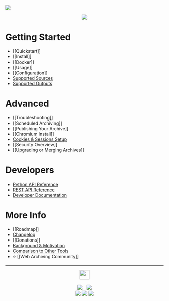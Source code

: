 [![](https://github.com/ArchiveBox/ArchiveBox/assets/511499/acffcee3-d1ec-439d-8278-e481101c3d0d)](Home)

<p align="center">
<a href="https://zulip.archivebox.io"><img src="https://img.shields.io/badge/Community_Chat_Forum-Zulip-%2328A745.svg"/></a>
</p>

# Getting Started

 - [[Quickstart]]
 - [[Install]]
 - [[Docker]]
 - [[Usage]]
 - [[Configuration]]
 - [Supported Sources](https://github.com/ArchiveBox/ArchiveBox/wiki/Quickstart#2-get-your-list-of-urls-to-archive)
 - [Supported Outputs](https://github.com/ArchiveBox/ArchiveBox#output-formats)

# Advanced

 - [[Troubleshooting]]
 - [[Scheduled Archiving]]
 - [[Publishing Your Archive]]
 - [[Chromium Install]]
 - [Cookies & Sessions Setup](https://github.com/ArchiveBox/ArchiveBox/wiki/Chromium-Install#setting-up-a-chromium-user-profile)
 - [[Security Overview]]
 - [[Upgrading or Merging Archives]]

# Developers

 - [Python API Reference](https://docs.archivebox.io/en/latest/modules.html)
 - [REST API Reference](https://github.com/ArchiveBox/ArchiveBox/issues/496)
 - [Developer Documentation](https://github.com/ArchiveBox/ArchiveBox#archivebox-development)

# More Info

 - [[Roadmap]]
 - [Changelog](https://github.com/ArchiveBox/ArchiveBox/releases)
 - [[Donations]]
 - [Background & Motivation](https://github.com/ArchiveBox/ArchiveBox#background--motivation)
 - [Comparison to Other Tools](https://github.com/ArchiveBox/ArchiveBox#comparison-to-other-projects)
 - ⭐️ [[Web Archiving Community]]

---

<p align="center">
  <a href="https://archivebox.io"><img src="https://github.com/ArchiveBox/ArchiveBox/assets/511499/fd4d3161-3860-4b31-a4e9-251c05f75cdf" height="30px"/></a><br/><br/>
  <a href="https://github.com/ArchiveBox/ArchiveBox"><img src="https://img.shields.io/github/stars/ArchiveBox/ArchiveBox.svg?logo=github&label=Stars&logoColor=blue"/></a> &nbsp;
  <a href="https://twitter.com/thesquashSH"><img src="https://img.shields.io/twitter/url/http/shields.io.svg?style=social"/></a><br/>
  <a href="https://hcb.hackclub.com/donations/start/archivebox"><img src="https://img.shields.io/badge/Donate-Directly-%13DE5D26.svg"/></a>
  <a href="https://github.com/sponsors/pirate"><img src="https://img.shields.io/badge/Github_Sponsors-%23B7CDFE.svg"/></a>
  <a href="https://www.patreon.com/theSquashSH"><img src="https://img.shields.io/badge/Patreon-%23DD5D76.svg"/></a>
</p>
